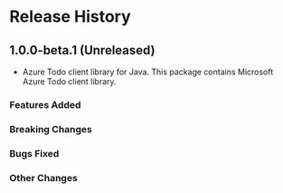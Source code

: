 # Release History

## 1.0.0-beta.1 (Unreleased)

- Azure Todo client library for Java. This package contains Microsoft Azure Todo client library.

### Features Added

### Breaking Changes

### Bugs Fixed

### Other Changes
